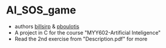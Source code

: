 # AI_SOS_game
- authors [billsirp](https://github.com/billsirp) & [pboulotis](https://github.com/pboulotis)
- A project in C for the course "MYY602-Artificial Inteligence"
- Read the 2nd exercise from "Description.pdf" for more
